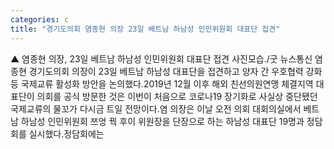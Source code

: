 ```yaml
---
categories: c
title: "경기도의회 염종현 의장 23일 베트남 하남성 인민위원회 대표단 접견"
---
```

▲ 염종현 의장, 23일 베트남 하남성 인민위원회 대표단 접견 사진모습./굿 뉴스통신 염종현 경기도의회 의장이 23일 베트남 하남성 대표단을 접견하고 양자 간 우호협력 강화 등 국제교류 활성화 방안을 논의했다.2019년 12월 이후 해외 친선의원연맹 체결지역 대표단이 의회를 공식 방문한 것은 이번이 처음으로 코로나19 장기화로 사실상 중단됐던 국제교류의 물꼬가 다시금 트일 전망이다.염 의장은 이날 오전 의회 대회의실에서 베트남 하남성 인민위원회 쯔엉 꿕 후이 위원장을 단장으로 하는 하남성 대표단 19명과 정담회를 실시했다.정담회에는